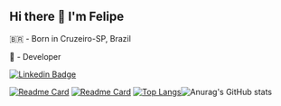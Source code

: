 ## Hi there 👋 I'm Felipe

 🇧🇷 - Born in Cruzeiro-SP, Brazil
 
 📖 - Developer
 
 [![Linkedin Badge](https://img.shields.io/badge/-Felipe%20Sampaio-6633cc?style=flat-square&logo=Linkedin&logoColor=white&link=https://www.linkedin.com/in/felipesampaio-dev)](https://www.linkedin.com/in/felipesampaio-dev) 
 
[![Readme Card](https://github-readme-stats.vercel.app/api/pin/?username=inter-garage-inc&repo=garage&theme=material-palenight)](https://github.com/inter-garage-inc/garage) [![Readme Card](https://github-readme-stats.vercel.app/api/pin/?username=FelipePy&repo=Organizer&theme=material-palenight)](https://github.com/FelipePy/Organizer)
[![Top Langs](https://github-readme-stats.vercel.app/api/top-langs/?username=FelipePy&theme=material-palenight)](https://github.com/FelipePy)![Anurag's GitHub stats](https://github-readme-stats.vercel.app/api?username=FelipePy&show_icons=true&theme=material-palenight)




